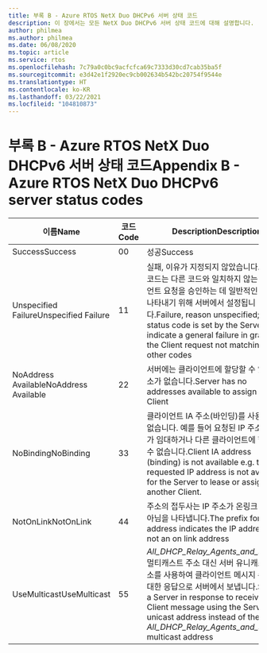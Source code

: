 ```yaml
---
title: 부록 B - Azure RTOS NetX Duo DHCPv6 서버 상태 코드
description: 이 장에서는 모든 NetX Duo DHCPv6 서버 상태 코드에 대해 설명합니다.
author: philmea
ms.author: philmea
ms.date: 06/08/2020
ms.topic: article
ms.service: rtos
ms.openlocfilehash: 7c79a0c0bc9acfcfca69c7333d30cd7cab35ba5f
ms.sourcegitcommit: e3d42e1f2920ec9cb002634b542bc20754f9544e
ms.translationtype: HT
ms.contentlocale: ko-KR
ms.lasthandoff: 03/22/2021
ms.locfileid: "104810873"
---
```

# <a name="appendix-b---azure-rtos-netx-duo-dhcpv6-server-status-codes"></a><span data-ttu-id="21dc3-103">부록 B - Azure RTOS NetX Duo DHCPv6 서버 상태 코드</span><span class="sxs-lookup"><span data-stu-id="21dc3-103">Appendix B - Azure RTOS NetX Duo DHCPv6 server status codes</span></span>

| <span data-ttu-id="21dc3-104">이름</span><span class="sxs-lookup"><span data-stu-id="21dc3-104">Name</span></span>              | <span data-ttu-id="21dc3-105">코드</span><span class="sxs-lookup"><span data-stu-id="21dc3-105">Code</span></span>            | <span data-ttu-id="21dc3-106">Description</span><span class="sxs-lookup"><span data-stu-id="21dc3-106">Description</span></span> |
| ------------------- | ------------------- | --------------- |
| <span data-ttu-id="21dc3-107">Success</span><span class="sxs-lookup"><span data-stu-id="21dc3-107">Success</span></span> | <span data-ttu-id="21dc3-108">0</span><span class="sxs-lookup"><span data-stu-id="21dc3-108">0</span></span> | <span data-ttu-id="21dc3-109">성공</span><span class="sxs-lookup"><span data-stu-id="21dc3-109">Success</span></span> |
| <span data-ttu-id="21dc3-110">Unspecified Failure</span><span class="sxs-lookup"><span data-stu-id="21dc3-110">Unspecified Failure</span></span> | <span data-ttu-id="21dc3-111">1</span><span class="sxs-lookup"><span data-stu-id="21dc3-111">1</span></span> | <span data-ttu-id="21dc3-112">실패, 이유가 지정되지 않았습니다. 이 상태 코드는 다른 코드와 일치하지 않는 클라이언트 요청을 승인하는 데 일반적인 오류를 나타내기 위해 서버에서 설정됩니다.</span><span class="sxs-lookup"><span data-stu-id="21dc3-112">Failure, reason unspecified; this status code is set by the Server to indicate a general failure in granting the Client request not matching the other codes</span></span> |
| <span data-ttu-id="21dc3-113">NoAddress Available</span><span class="sxs-lookup"><span data-stu-id="21dc3-113">NoAddress Available</span></span> | <span data-ttu-id="21dc3-114">2</span><span class="sxs-lookup"><span data-stu-id="21dc3-114">2</span></span> | <span data-ttu-id="21dc3-115">서버에는 클라이언트에 할당할 수 있는 주소가 없습니다.</span><span class="sxs-lookup"><span data-stu-id="21dc3-115">Server has no addresses available to assign to the Client</span></span> |
| <span data-ttu-id="21dc3-116">NoBinding</span><span class="sxs-lookup"><span data-stu-id="21dc3-116">NoBinding</span></span> | <span data-ttu-id="21dc3-117">3</span><span class="sxs-lookup"><span data-stu-id="21dc3-117">3</span></span> | <span data-ttu-id="21dc3-118">클라이언트 IA 주소(바인딩)를 사용할 수 없습니다. 예를 들어 요청된 IP 주소를 서버가 임대하거나 다른 클라이언트에 할당할 수 없습니다.</span><span class="sxs-lookup"><span data-stu-id="21dc3-118">Client IA address (binding) is not available e.g. the requested IP address is not available for the Server to lease or assigned to another Client.</span></span> |
| <span data-ttu-id="21dc3-119">NotOnLink</span><span class="sxs-lookup"><span data-stu-id="21dc3-119">NotOnLink</span></span> | <span data-ttu-id="21dc3-120">4</span><span class="sxs-lookup"><span data-stu-id="21dc3-120">4</span></span> | <span data-ttu-id="21dc3-121">주소의 접두사는 IP 주소가 온링크 주소가 아님을 나타냅니다.</span><span class="sxs-lookup"><span data-stu-id="21dc3-121">The prefix for the address indicates the IP address is not an on link address</span></span> |
| <span data-ttu-id="21dc3-122">UseMulticast</span><span class="sxs-lookup"><span data-stu-id="21dc3-122">UseMulticast</span></span> | <span data-ttu-id="21dc3-123">5</span><span class="sxs-lookup"><span data-stu-id="21dc3-123">5</span></span> | <span data-ttu-id="21dc3-124">*All_DHCP_Relay_Agents_and_Servers* 멀티캐스트 주소 대신 서버 유니캐스트 주소를 사용하여 클라이언트 메시지 수신에 대한 응답으로 서버에서 보냅니다.</span><span class="sxs-lookup"><span data-stu-id="21dc3-124">Sent by a Server in response to receiving a Client message using the Server’s unicast address instead of the *All_DHCP_Relay_Agents_and_Servers* multicast address</span></span> |